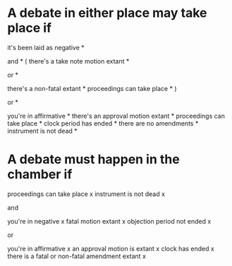 # A debate in either place may take place if

it's been laid as negative *

and *
(
there's a take note motion extant *


or *

there's a non-fatal extant *
proceedings can take place *
)

or *

you're in affirmative		*
there's an approval motion extant		*
proceedings can take place		*
clock period has ended	*
there are no amendments		*
instrument is not dead		*







# A debate must happen in the chamber if

proceedings can take place    x
instrument is not dead        x


and

you're in negative		x
fatal motion extant		x
objection period not ended		x

or

you're in affirmative		x
an approval motion is extant		x
clock has ended			x
there is a fatal or non-fatal amendment extant		x

